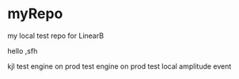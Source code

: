 # myRepo
my local test repo for LinearB

hello
,sfh

kjl
test engine on prod
test engine on prod
test local amplitude event
